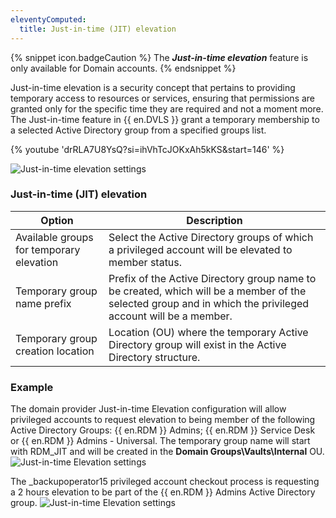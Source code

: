 ```yaml
---
eleventyComputed:
  title: Just-in-time (JIT) elevation
---
```

{% snippet icon.badgeCaution %}
The ***Just-in-time elevation*** feature is only available for Domain accounts.
{% endsnippet %}

Just-in-time elevation is a security concept that pertains to providing temporary access to resources or services, ensuring that permissions are granted only for the specific time they are required and not a moment more. The Just-in-time feature in {{ en.DVLS }} grant a temporary membership to a selected Active Directory group from a specified groups list.

{% youtube 'drRLA7U8YsQ?si=ihVhTcJOKxAh5kKS&amp;start=146' %}

![Just-in-time elevation settings](https://cdnweb.devolutions.net/docs/docs_en_server_ServerOp8178.png)

### Just-in-time (JIT) elevation

| Option                               | Description                                                                                    |
|--------------------------------------|------------------------------------------------------------------------------------------------|
| Available groups for temporary elevation | Select the Active Directory groups of which a privileged account will be elevated to member status. |
| Temporary group name prefix          | Prefix of the Active Directory group name to be created, which will be a member of the selected group and in which the privileged account will be a member. |
| Temporary group creation location    | Location (OU) where the temporary Active Directory group will exist in the Active Directory structure. |

### Example
The domain provider Just-in-time Elevation configuration will allow privileged accounts to request elevation to being member of the following Active Directory Groups: {{ en.RDM }} Admins; {{ en.RDM }} Service Desk or {{ en.RDM }} Admins - Universal. The temporary group name will start with RDM_JIT and will be created in the **Domain Groups\Vaults\Internal** OU.
![Just-in-time Elevation settings](https://cdnweb.devolutions.net/docs/docs_en_server_ServerOp8179.png)

The _backupoperator15 privileged account checkout process is requesting a 2 hours elevation to be part of the {{ en.RDM }} Admins Active Directory group.
![Just-in-time Elevation settings](https://cdnweb.devolutions.net/docs/docs_en_server_ServerOp8180.png)